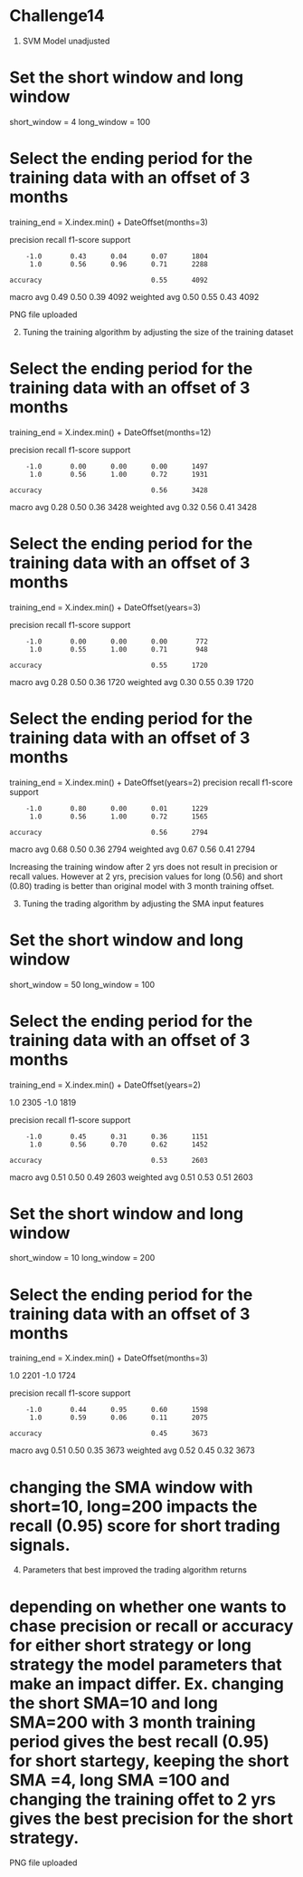 # Challenge14

1. SVM Model unadjusted
# Set the short window and long window
short_window = 4
long_window = 100

# Select the ending period for the training data with an offset of 3 months
training_end = X.index.min() + DateOffset(months=3)

 precision    recall  f1-score   support

        -1.0       0.43      0.04      0.07      1804
         1.0       0.56      0.96      0.71      2288

    accuracy                           0.55      4092
   macro avg       0.49      0.50      0.39      4092
weighted avg       0.50      0.55      0.43      4092

PNG file uploaded

2. Tuning the training algorithm by adjusting the size of the training dataset
# Select the ending period for the training data with an offset of 3 months
training_end = X.index.min() + DateOffset(months=12)

precision    recall  f1-score   support

        -1.0       0.00      0.00      0.00      1497
         1.0       0.56      1.00      0.72      1931

    accuracy                           0.56      3428
   macro avg       0.28      0.50      0.36      3428
weighted avg       0.32      0.56      0.41      3428

# Select the ending period for the training data with an offset of 3 months
training_end = X.index.min() + DateOffset(years=3)

 precision    recall  f1-score   support

        -1.0       0.00      0.00      0.00       772
         1.0       0.55      1.00      0.71       948

    accuracy                           0.55      1720
   macro avg       0.28      0.50      0.36      1720
weighted avg       0.30      0.55      0.39      1720

# Select the ending period for the training data with an offset of 3 months
training_end = X.index.min() + DateOffset(years=2)
precision    recall  f1-score   support

        -1.0       0.80      0.00      0.01      1229
         1.0       0.56      1.00      0.72      1565

    accuracy                           0.56      2794
   macro avg       0.68      0.50      0.36      2794
weighted avg       0.67      0.56      0.41      2794

Increasing the training window after 2 yrs does not result in precision or recall values. However at 2 yrs, precision values for long (0.56) and short (0.80) trading is better than original model with 3 month training offset.


3. Tuning the trading algorithm by adjusting the SMA input features
# Set the short window and long window
short_window = 50
long_window = 100

# Select the ending period for the training data with an offset of 3 months
training_end = X.index.min() + DateOffset(years=2)

1.0    2305
-1.0    1819

 precision    recall  f1-score   support

        -1.0       0.45      0.31      0.36      1151
         1.0       0.56      0.70      0.62      1452

    accuracy                           0.53      2603
   macro avg       0.51      0.50      0.49      2603
weighted avg       0.51      0.53      0.51      2603

# Set the short window and long window
short_window = 10
long_window = 200
# Select the ending period for the training data with an offset of 3 months
training_end = X.index.min() + DateOffset(months=3)

1.0    2201
-1.0    1724

precision    recall  f1-score   support

        -1.0       0.44      0.95      0.60      1598
         1.0       0.59      0.06      0.11      2075

    accuracy                           0.45      3673
   macro avg       0.51      0.50      0.35      3673
weighted avg       0.52      0.45      0.32      3673

# changing the SMA window with short=10, long=200 impacts the recall (0.95) score for short trading signals.

4. Parameters that best improved the trading algorithm returns

 # depending on whether one wants to chase precision or recall or accuracy for either short strategy or long strategy the model parameters that make an impact differ. Ex. changing the short SMA=10 and long SMA=200 with 3 month training period gives the best recall (0.95) for short startegy, keeping the short SMA =4, long SMA =100 and changing the training offet to 2 yrs gives the best precision for the short strategy.
   PNG file uploaded
